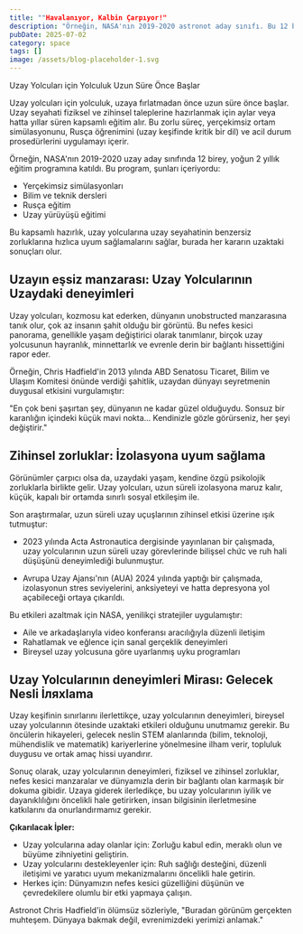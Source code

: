 ```yaml
---
title: ""Havalanıyor, Kalbin Çarpıyor!"
description: "Örneğin, NASA'nın 2019-2020 astronot aday sınıfı. Bu 12 birey, yoğun 2 yıllık eğitim programına k..."
pubDate: 2025-07-02
category: space
tags: []
image: /assets/blog-placeholder-1.svg
---
```


Uzay Yolcuları için Yolculuk Uzun Süre Önce Başlar

Uzay yolcuları için yolculuk, uzaya fırlatmadan önce uzun süre önce başlar. Uzay seyahati fiziksel ve zihinsel taleplerine hazırlanmak için aylar veya hatta yıllar süren kapsamlı eğitim alır. Bu zorlu süreç, yerçekimsiz ortam simülasyonunu, Rusça öğrenimini (uzay keşifinde kritik bir dil) ve acil durum prosedürlerini uygulamayı içerir.

Örneğin, NASA'nın 2019-2020 uzay aday sınıfında 12 birey, yoğun 2 yıllık eğitim programına katıldı. Bu program, şunları içeriyordu:

* Yerçekimsiz simülasyonları
* Bilim ve teknik dersleri
* Rusça eğitim
* Uzay yürüyüşü eğitimi

Bu kapsamlı hazırlık, uzay yolcularına uzay seyahatinin benzersiz zorluklarına hızlıca uyum sağlamalarını sağlar, burada her kararın uzaktaki sonuçları olur.

## Uzayın eşsiz manzarası: Uzay Yolcularının Uzaydaki deneyimleri

Uzay yolcuları, kozmosu kat ederken, dünyanın unobstructed manzarasına tanık olur, çok az insanın şahit olduğu bir görüntü. Bu nefes kesici panorama, genellikle yaşam değiştirici olarak tanımlanır, birçok uzay yolcusunun hayranlık, minnettarlık ve evrenle derin bir bağlantı hissettiğini rapor eder.

Örneğin, Chris Hadfield'in 2013 yılında ABD Senatosu Ticaret, Bilim ve Ulaşım Komitesi önünde verdiği şahitlik, uzaydan dünyayı seyretmenin duygusal etkisini vurgulamıştır:

"En çok beni şaşırtan şey, dünyanın ne kadar güzel olduğuydu. Sonsuz bir karanlığın içindeki küçük mavi nokta... Kendinizle gözle görürseniz, her şeyi değiştirir."

## Zihinsel zorluklar: İzolasyona uyum sağlama

Görünümler çarpıcı olsa da, uzaydaki yaşam, kendine özgü psikolojik zorluklarla birlikte gelir. Uzay yolcuları, uzun süreli izolasyona maruz kalır, küçük, kapalı bir ortamda sınırlı sosyal etkileşim ile.

Son araştırmalar, uzun süreli uzay uçuşlarının zihinsel etkisi üzerine ışık tutmuştur:

* 2023 yılında Acta Astronautica dergisinde yayınlanan bir çalışmada, uzay yolcularının uzun süreli uzay görevlerinde bilişsel chức ve ruh hali düşüşünü deneyimlediği bulunmuştur.

* Avrupa Uzay Ajansı'nın (AUA) 2024 yılında yaptığı bir çalışmada, izolasyonun stres seviyelerini, anksiyeteyi ve hatta depresyona yol açabileceği ortaya çıkarıldı.

Bu etkileri azaltmak için NASA, yenilikçi stratejiler uygulamıştır:

* Aile ve arkadaşlarıyla video konferansı aracılığıyla düzenli iletişim
* Rahatlamak ve eğlence için sanal gerçeklik deneyimleri
* Bireysel uzay yolcusuna göre uyarlanmış uyku programları

## Uzay Yolcularının deneyimleri Mirası: Gelecek Nesli İляхlama

Uzay keşifinin sınırlarını ilerlettikçe, uzay yolcularının deneyimleri, bireysel uzay yolcularının ötesinde uzaktaki etkileri olduğunu unutmamız gerekir. Bu öncülerin hikayeleri, gelecek neslin STEM alanlarında (bilim, teknoloji, mühendislik ve matematik) kariyerlerine yönelmesine ilham verir, topluluk duygusu ve ortak amaç hissi uyandırır.

Sonuç olarak, uzay yolcularının deneyimleri, fiziksel ve zihinsel zorluklar, nefes kesici manzaralar ve dünyamızla derin bir bağlantı olan karmaşık bir dokuma gibidir. Uzaya giderek ilerledikçe, bu uzay yolcularının iyilik ve dayanıklılığını öncelikli hale getirirken, insan bilgisinin ilerletmesine katkılarını da onurlandırmamız gerekir.

**Çıkarılacak İpler:**

* Uzay yolcularına aday olanlar için: Zorluğu kabul edin, meraklı olun ve büyüme zihniyetini geliştirin.
* Uzay yolcularını destekleyenler için: Ruh sağlığı desteğini, düzenli iletişimi ve yaratıcı uyum mekanizmalarını öncelikli hale getirin.
* Herkes için: Dünyamızın nefes kesici güzelliğini düşünün ve çevredekilere olumlu bir etki yapmaya çalışın.

Astronot Chris Hadfield'in ölümsüz sözleriyle, "Buradan görünüm gerçekten muhteşem. Dünyaya bakmak değil, evrenimizdeki yerimizi anlamak."